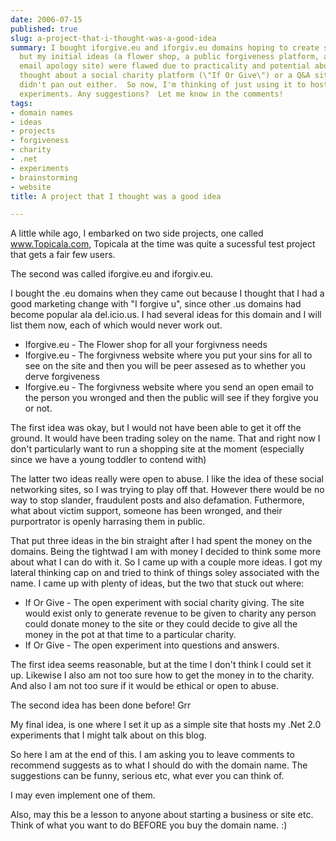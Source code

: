 ```yaml
---
date: 2006-07-15
published: true
slug: a-project-that-i-thought-was-a-good-idea
summary: I bought iforgive.eu and iforgiv.eu domains hoping to create something cool,
  but my initial ideas (a flower shop, a public forgiveness platform, and an open
  email apology site) were flawed due to practicality and potential abuse.  Then I
  thought about a social charity platform (\"If Or Give\") or a Q&A site, but those
  didn't pan out either.  So now, I'm thinking of just using it to host my .Net 2.0
  experiments. Any suggestions?  Let me know in the comments!
tags:
- domain names
- ideas
- projects
- forgiveness
- charity
- .net
- experiments
- brainstorming
- website
title: A project that I thought was a good idea

---
```

A little while ago, I embarked on two side projects, one called <a href="http://www.Topicala.com">www.Topicala.com</a>, Topicala at the time was quite a sucessful test project that gets a fair few users.<p />The second was called iforgive.eu and iforgiv.eu.<p />I bought the .eu domains when they came out because I thought that I had a good marketing change with "I forgive u", since other .us domains had become popular ala del.icio.us. I had several ideas for this domain and I will list them now, each of which would never work out.<p /><ul>
<li>Iforgive.eu - The Flower shop for all your forgivness needs</li>
<li>Iforgive.eu - The forgivness website where you put your sins for all to see on the site and then you will be peer assesed as to whether you derve forgiveness</li>
<li>Iforgive.eu - The forgivness website where you send an open email to the person you wronged and then the public will see if they forgive you or not.</li>
</ul><p>The first idea was okay, but I would not have been able to get it off the ground. It would have been trading soley on the name. That and right now I don't particularly want to run a shopping site at the moment (especially since we have a young toddler to contend with)</p><p>The latter two ideas really were open to abuse. I like the idea of these social networking sites, so I was trying to play off that. However there would be no way to stop slander, fraudulent posts and also defamation. Futhermore, what about victim support, someone has been wronged, and their purportrator is openly harrasing them in public.</p><p>That put three ideas in the bin straight after I had spent the money on the domains. Being the tightwad I am with money I decided to think some more about what I can do with it. So I came up with a couple more ideas. I got my lateral thinking cap on and tried to think of things soley associated with the name. I came up with plenty of ideas, but the two that stuck out where:</p><ul>
<li>If Or Give - The open experiment with social charity giving. The site would exist only to generate revenue to be given to charity any person could donate money to the site or they could decide to give all the money in the pot at that time to a particular charity.</li>
<li>If Or Give - The open experiment into questions and answers.</li>
</ul><p>The first idea seems reasonable, but at the time I don't think I could set it up. Likewise I also am not too sure how to get the money in to the charity. And also I am not too sure if it would be ethical or open to abuse.</p><p>The second idea has been done before! Grr</p><p>My final idea, is one where I set it up as a simple site that hosts my .Net 2.0 experiments that I might talk about on this blog.</p><p>So here I am at the end of this. I am asking you to leave comments to recommend suggests as to what I should do with the domain name. The suggestions can be funny, serious etc, what ever you can think of.</p><p>I may even implement one of them. </p><p>Also, may this be a lesson to anyone about starting a business or site etc. Think of what you want to do BEFORE you buy the domain name. :)</p>

